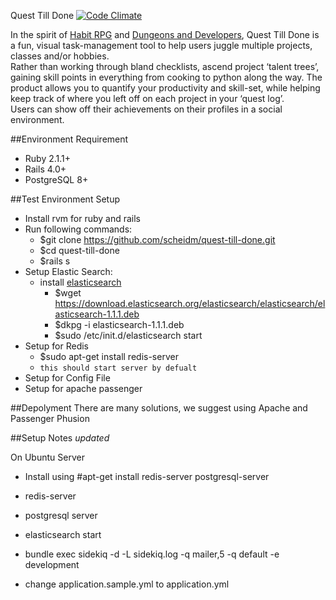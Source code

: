Quest Till Done
[![Code Climate](https://codeclimate.com/github/scheidm/quest-till-done/badges/gpa.svg)](https://codeclimate.com/github/scheidm/quest-till-done)

In the spirit of [Habit RPG](https://habitrpg.com/static/front) and [Dungeons and Developers](http://www.dungeonsanddevelopers.com/), Quest Till  Done is a fun, visual task-management tool to help users juggle multiple projects, classes and/or hobbies.   
Rather than working through bland checklists, ascend project ‘talent trees’, gaining skill points in everything from cooking to python along the way. The product allows you to quantify your productivity and skill-set, while helping keep track of where you left off on each project in your ‘quest log’.  
Users can show off their achievements on their profiles in a social environment.


##Environment Requirement
* Ruby 2.1.1+
* Rails 4.0+
* PostgreSQL 8+

##Test Environment Setup
* Install rvm for ruby and rails   
* Run following commands:
  * $git clone https://github.com/scheidm/quest-till-done.git  
  * $cd quest-till-done  
  * $rails s
* Setup Elastic Search:
  * install [elasticsearch](http://www.elasticsearch.org/overview/elkdownloads/)
    * $wget https://download.elasticsearch.org/elasticsearch/elasticsearch/elasticsearch-1.1.1.deb
    * $dkpg -i elasticsearch-1.1.1.deb
    * $sudo /etc/init.d/elasticsearch start
* Setup for Redis
    * $sudo apt-get install redis-server
    * ``` this should start server by defualt ```
* Setup for Config File
* Setup for apache passenger


##Depolyment
There are many solutions, we suggest using Apache and Passenger Phusion


##Setup Notes *updated*

On Ubuntu Server
* Install using #apt-get install redis-server postgresql-server
* redis-server
* postgresql server
* elasticsearch start
* bundle exec sidekiq -d -L sidekiq.log -q mailer,5 -q default -e development

* change application.sample.yml to application.yml

